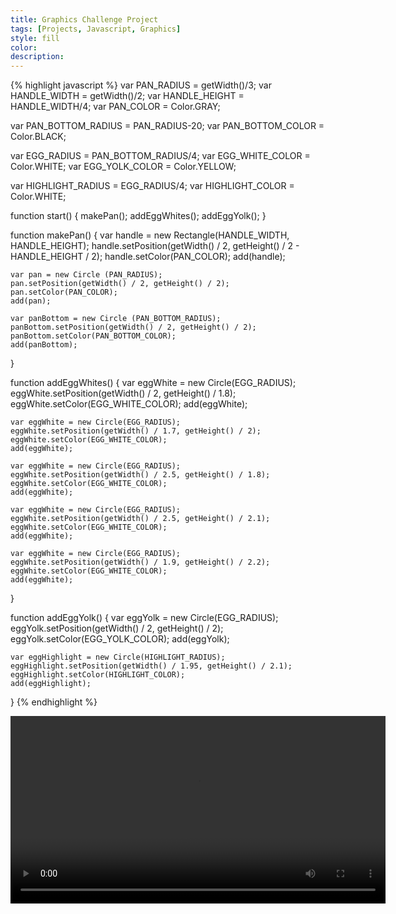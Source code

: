 ```yaml
---
title: Graphics Challenge Project
tags: [Projects, Javascript, Graphics]
style: fill
color: 
description: 
---
```


{% highlight javascript %}
var PAN_RADIUS = getWidth()/3;
var HANDLE_WIDTH = getWidth()/2;
var HANDLE_HEIGHT = HANDLE_WIDTH/4;
var PAN_COLOR = Color.GRAY;

var PAN_BOTTOM_RADIUS = PAN_RADIUS-20;
var PAN_BOTTOM_COLOR = Color.BLACK;

var EGG_RADIUS = PAN_BOTTOM_RADIUS/4;
var EGG_WHITE_COLOR = Color.WHITE;
var EGG_YOLK_COLOR = Color.YELLOW; 

var HIGHLIGHT_RADIUS = EGG_RADIUS/4;
var HIGHLIGHT_COLOR = Color.WHITE;


function start() {
    makePan();
    addEggWhites();
    addEggYolk();
}

function makePan() {
    var handle = new Rectangle(HANDLE_WIDTH, HANDLE_HEIGHT);
    handle.setPosition(getWidth() / 2, getHeight() / 2 - HANDLE_HEIGHT / 2);
    handle.setColor(PAN_COLOR);
    add(handle);
    
    var pan = new Circle (PAN_RADIUS);
    pan.setPosition(getWidth() / 2, getHeight() / 2);
    pan.setColor(PAN_COLOR);
    add(pan);
    
    var panBottom = new Circle (PAN_BOTTOM_RADIUS);
    panBottom.setPosition(getWidth() / 2, getHeight() / 2);
    panBottom.setColor(PAN_BOTTOM_COLOR);
    add(panBottom);
}

function addEggWhites() {
    var eggWhite = new Circle(EGG_RADIUS);
    eggWhite.setPosition(getWidth() / 2, getHeight() / 1.8);
    eggWhite.setColor(EGG_WHITE_COLOR);
    add(eggWhite);
    
    var eggWhite = new Circle(EGG_RADIUS);
    eggWhite.setPosition(getWidth() / 1.7, getHeight() / 2);
    eggWhite.setColor(EGG_WHITE_COLOR);
    add(eggWhite);
    
    var eggWhite = new Circle(EGG_RADIUS);
    eggWhite.setPosition(getWidth() / 2.5, getHeight() / 1.8);
    eggWhite.setColor(EGG_WHITE_COLOR);
    add(eggWhite);
    
    var eggWhite = new Circle(EGG_RADIUS);
    eggWhite.setPosition(getWidth() / 2.5, getHeight() / 2.1);
    eggWhite.setColor(EGG_WHITE_COLOR);
    add(eggWhite);
    
    var eggWhite = new Circle(EGG_RADIUS);
    eggWhite.setPosition(getWidth() / 1.9, getHeight() / 2.2);
    eggWhite.setColor(EGG_WHITE_COLOR);
    add(eggWhite);
}

function addEggYolk() {
    var eggYolk = new Circle(EGG_RADIUS);
    eggYolk.setPosition(getWidth() / 2, getHeight() / 2);
    eggYolk.setColor(EGG_YOLK_COLOR);
    add(eggYolk);
    
    var eggHighlight = new Circle(HIGHLIGHT_RADIUS);
    eggHighlight.setPosition(getWidth() / 1.95, getHeight() / 2.1);
    eggHighlight.setColor(HIGHLIGHT_COLOR);
    add(eggHighlight);
}
{% endhighlight %}

<video width="600" controls="controls">
  <source src="/assets/vids/graphics-challenge.mp4">
</video>